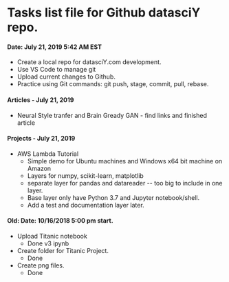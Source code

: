 # Tasks list file for Github datasciY repo.  

#### Date: July 21, 2019 5:42 AM EST

 - Create a local repo for datasciY.com development.
 - Use VS Code to manage git
 - Upload current changes to Github.
 - Practice using Git commands: git push, stage, commit, pull, rebase.

#### Articles - July 21, 2019  

 - Neural Style tranfer and Brain Gready GAN - find links and finished article
 
#### Projects - July 21, 2019   

 - AWS Lambda Tutorial
   * Simple demo for Ubuntu machines and Windows x64 bit machine on Amazon
   * Layers for numpy, scikit-learn, matplotlib
   * separate layer for pandas and datareader -- too big to include in one layer.
   * Base layer only have Python 3.7 and Jupyter notebook/shell.
   * Add a test and documentation layer later.

#### Old: Date: 10/16/2018 5:00 pm start.

* Upload Titanic notebook
	- Done v3 ipynb
* Create folder for Titanic Project.
	- Done
* Create png files.
	- Done
